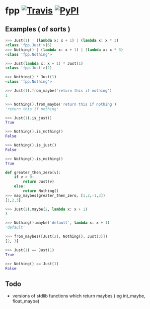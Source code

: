 # fpp [![Travis](https://img.shields.io/travis/faineance/fpp.svg?style=flat-square)](https://travis-ci.org/faineance/fpp) [![PyPI](https://img.shields.io/pypi/dm/fpp.svg?maxAge=2592000)](https://pypi.python.org/pypi/fpp/)

## Examples ( of sorts )
```python
>>> Just(1) | (lambda x: x + 1) | (lambda x: x * 3)
<class 'fpp.Just'>(6)
>>> Nothing() | (lambda x: x + 1) | (lambda x: x * 3)
<class 'fpp.Nothing'>
```
```python
>>> Just(lambda x: x + 1) * Just(1)
<class 'fpp.Just'>(2)

>>> Nothing() * Just(1)
<class 'fpp.Nothing'>
```
```python
>>> Just(1).from_maybe('return this if nothing')
1

>>> Nothing().from_maybe('return this if nothing')
'return this if nothing'
```
```python
>>> Just(1).is_just()
True

>>> Nothing().is_nothing()
False

>>> Nothing().is_just()
False

>>> Nothing().is_nothing()
True
```
```python
def greater_then_zero(v):
    if v > 0:
        return Just(v)
    else:
        return Nothing()
>>> map_maybes(greater_then_zero, [1,2,-1,3])
[1,2,3]
```
```python
>>> Just(2).maybe(2, lambda x: x + 1)
3

>>> Nothing().maybe('default', lambda x: x + 1)
'default'
```
```python
>>> from_maybes([Just(2), Nothing(), Just(3)])
[2, 3]
```
```python
>>> Just(1) == Just(1)
True

>>> Nothing() == Just(1)
False
```

## Todo
- versions of stdlib functions which return maybes ( eg int_maybe, float_maybe)
